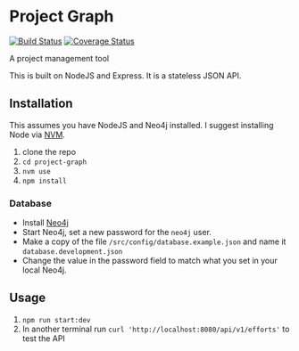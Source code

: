 # Project Graph

[![Build Status](https://travis-ci.org/Andykmcc/project-graph.svg?branch=master)](https://travis-ci.org/Andykmcc/project-graph) [![Coverage Status](https://coveralls.io/repos/github/Andykmcc/project-graph/badge.svg?branch=master)](https://coveralls.io/github/Andykmcc/project-graph?branch=master)


A project management tool

This is built on NodeJS and Express. It is a stateless JSON API.

## Installation

This assumes you have NodeJS and Neo4j installed. I suggest installing Node via [NVM](https://github.com/creationix/nvm).

1. clone the repo
2. `cd project-graph`
3. `nvm use`
4. `npm install`

### Database

* Install [Neo4j](https://neo4j.com/download/community-edition/)
* Start Neo4j, set a new password for the `neo4j` user.
* Make a copy of the file `/src/config/database.example.json` and name it `database.development.json`
* Change the value in the password field to match what you set in your local Neo4j.


## Usage

1. `npm run start:dev`
2. In another terminal run `curl 'http://localhost:8080/api/v1/efforts'` to test the API
